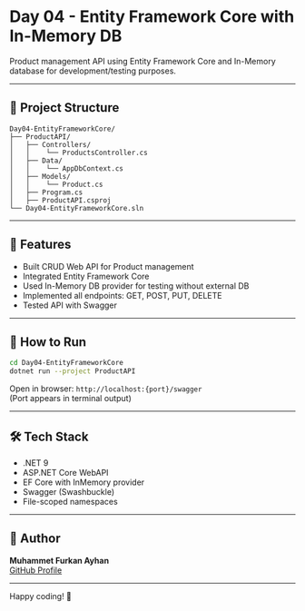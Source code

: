 # Day 04 - Entity Framework Core with In-Memory DB

Product management API using Entity Framework Core and In-Memory database for development/testing purposes.

---

## 📁 Project Structure

```
Day04-EntityFrameworkCore/
├── ProductAPI/
│   ├── Controllers/
│   │    └── ProductsController.cs
│   ├── Data/
│   │    └── AppDbContext.cs
│   ├── Models/
│   │    └── Product.cs
│   ├── Program.cs
│   ├── ProductAPI.csproj
└── Day04-EntityFrameworkCore.sln
```

---

## 🔧 Features

- Built CRUD Web API for Product management
- Integrated Entity Framework Core
- Used In-Memory DB provider for testing without external DB
- Implemented all endpoints: GET, POST, PUT, DELETE
- Tested API with Swagger

---

## 🚀 How to Run

```bash
cd Day04-EntityFrameworkCore
dotnet run --project ProductAPI
```

Open in browser: `http://localhost:{port}/swagger`  
(Port appears in terminal output)

---

## 🛠 Tech Stack

- .NET 9
- ASP.NET Core WebAPI
- EF Core with InMemory provider
- Swagger (Swashbuckle)
- File-scoped namespaces

---

## 👤 Author

**Muhammet Furkan Ayhan**  
[GitHub Profile](https://github.com/mfurkanayhan)

---

Happy coding! 🚀